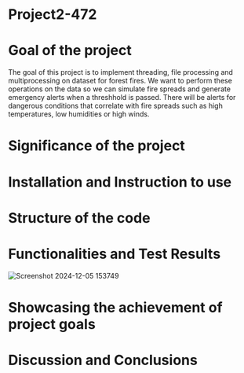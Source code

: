 # Project2-472

# Goal of the project

The goal of this project is to implement threading, file processing and multiprocessing on dataset for forest fires. We want to perform these operations on the data so we can simulate fire spreads and generate emergency alerts when a threshhold is passed. There will be alerts for dangerous conditions that correlate with fire spreads such as high temperatures, low humidities or high winds.

# Significance of the project


# Installation and Instruction to use

# Structure of the code

# Functionalities and Test Results
![Screenshot 2024-12-05 153749](https://github.com/user-attachments/assets/0ed82564-57da-4ad0-bd41-8df0dba58730)

# Showcasing the achievement of project goals

# Discussion and Conclusions

